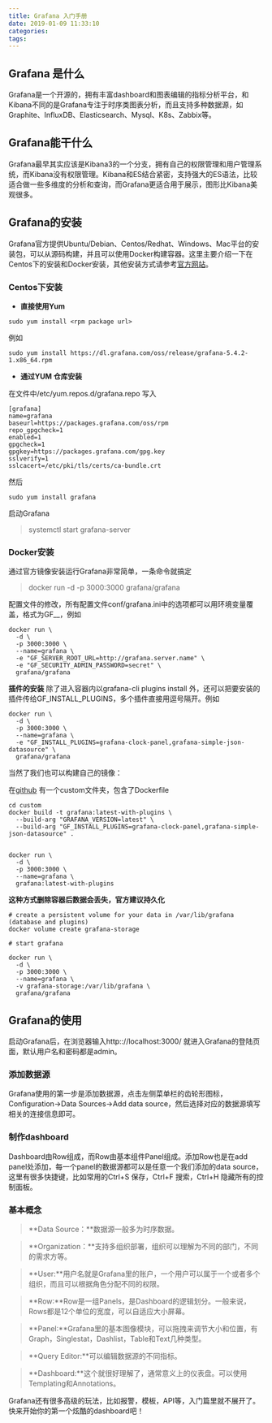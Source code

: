 ```yaml
---
title: Grafana 入门手册
date: 2019-01-09 11:33:10
categories:
tags:
---
```



## Grafana 是什么


Grafana是一个开源的，拥有丰富dashboard和图表编辑的指标分析平台，和Kibana不同的是Grafana专注于时序类图表分析，而且支持多种数据源，如Graphite、InfluxDB、Elasticsearch、Mysql、K8s、Zabbix等。
## Grafana能干什么

Grafana最早其实应该是Kibana3的一个分支，拥有自己的权限管理和用户管理系统，而Kibana没有权限管理。Kibana和ES结合紧密，支持强大的ES语法，比较适合做一些多维度的分析和查询，而Grafana更适合用于展示，图形比Kibana美观很多。


## Grafana的安装


Grafana官方提供Ubuntu/Debian、Centos/Redhat、Windows、Mac平台的安装包，可以从源码构建，并且可以使用Docker构建容器。这里主要介绍一下在Centos下的安装和Docker安装，其他安装方式请参考[官方网站](http://docs.grafana.org/installation/)。

### Centos下安装

* **直接使用Yum**

```
sudo yum install <rpm package url>
```

  例如

```
sudo yum install https://dl.grafana.com/oss/release/grafana-5.4.2-1.x86_64.rpm
```
* **通过YUM 仓库安装**

在文件中/etc/yum.repos.d/grafana.repo 写入
```
[grafana]
name=grafana
baseurl=https://packages.grafana.com/oss/rpm
repo_gpgcheck=1
enabled=1
gpgcheck=1
gpgkey=https://packages.grafana.com/gpg.key
sslverify=1
sslcacert=/etc/pki/tls/certs/ca-bundle.crt
```
然后
```
sudo yum install grafana
```
启动Grafana

> systemctl start grafana-server

### Docker安装

通过官方镜像安装运行Grafana非常简单，一条命令就搞定
>docker run -d -p 3000:3000 grafana/grafana

配置文件的修改，所有配置文件conf/grafana.ini中的选项都可以用环境变量覆盖，格式为GF_<SectionName>_<KeyName>，例如
```
docker run \
  -d \
  -p 3000:3000 \
  --name=grafana \
  -e "GF_SERVER_ROOT_URL=http://grafana.server.name" \
  -e "GF_SECURITY_ADMIN_PASSWORD=secret" \
  grafana/grafana
```
**插件的安装**
除了进入容器内以grafana-cli plugins install <plugin name>外，还可以把要安装的插件传给GF_INSTALL_PLUGINS，多个插件直接用逗号隔开。例如
```
docker run \
  -d \
  -p 3000:3000 \
  --name=grafana \
  -e "GF_INSTALL_PLUGINS=grafana-clock-panel,grafana-simple-json-datasource" \
  grafana/grafana
```
当然了我们也可以构建自己的镜像：

在[github]( https://github.com/grafana/grafana/tree/master/packaging/docker) 有一个custom文件夹，包含了Dockerfile
```
cd custom
docker build -t grafana:latest-with-plugins \
  --build-arg "GRAFANA_VERSION=latest" \
  --build-arg "GF_INSTALL_PLUGINS=grafana-clock-panel,grafana-simple-json-datasource" .


docker run \
  -d \
  -p 3000:3000 \
  --name=grafana \
  grafana:latest-with-plugins
```
**这种方式删除容器后数据会丢失，官方建议持久化**

```
# create a persistent volume for your data in /var/lib/grafana (database and plugins)
docker volume create grafana-storage

# start grafana

docker run \
  -d \
  -p 3000:3000 \
  --name=grafana \
  -v grafana-storage:/var/lib/grafana \
  grafana/grafana

```
## Grafana的使用

启动Grafana后，在浏览器输入http:://localhost:3000/ 就进入Grafana的登陆页面，默认用户名和密码都是admin。

### 添加数据源

Grafana使用的第一步是添加数据源，点击左侧菜单栏的齿轮形图标，Configuration->Data Sources->Add data source，然后选择对应的数据源填写相关的连接信息即可。

### 制作dashboard

Dashboard由Row组成，而Row由基本组件Panel组成。添加Row也是在add panel处添加，每一个panel的数据源都可以是任意一个我们添加的data source，这里有很多快捷键，比如常用的Ctrl+S 保存，Ctrl+F 搜索，Ctrl+H 隐藏所有的控制面板。

### 基本概念

>**Data Source：**数据源一般多为时序数据。

>**Organization：**支持多组织部署，组织可以理解为不同的部门，不同的需求方等。

>**User:**用户名就是Grafana里的账户，一个用户可以属于一个或者多个组织，而且可以根据角色分配不同的权限。

>**Row:**Row是一组Panels，是Dashboard的逻辑划分。一般来说，Rows都是12个单位的宽度，可以自适应大小屏幕。

>**Panel:**Grafana里的基本图像模块，可以拖拽来调节大小和位置，有Graph，Singlestat，Dashlist，Table和Text几种类型。

>**Query Editor:**可以编辑数据源的不同指标。

>**Dashboard:**这个就很好理解了，通常意义上的仪表盘。可以使用Templating和Annotations。


Grafana还有很多高级的玩法，比如报警，模板，API等，入门篇里就不展开了。快来开始你的第一个炫酷的dashboard吧！
